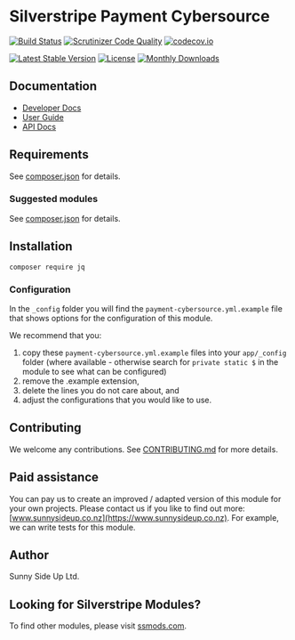 # Silverstripe Payment Cybersource

[![Build Status](https://travis-ci.org/sunnysideup/silverstripe-payment-cybersource.svg?branch=master)](https://travis-ci.org/sunnysideup/silverstripe-payment-cybersource)
[![Scrutinizer Code Quality](https://scrutinizer-ci.com/g/sunnysideup/silverstripe-payment-cybersource/badges/quality-score.png?b=master)](https://scrutinizer-ci.com/g/sunnysideup/silverstripe-payment-cybersource/?branch=master)
[![codecov.io](https://codecov.io/github/sunnysideup/silverstripe-payment-cybersource/coverage.svg?branch=master)](https://codecov.io/github/sunnysideup/silverstripe-payment-cybersource?branch=master)

[![Latest Stable Version](https://poser.pugx.org/jq/version)](https://packagist.org/packages/jq)
[![License](https://poser.pugx.org/jq/license)](https://packagist.org/packages/jq)
[![Monthly Downloads](https://poser.pugx.org/jq/d/monthly)](https://packagist.org/packages/jq)

## Documentation

-   [Developer Docs](docs/en/INDEX.md)
-   [User Guide](docs/en/userguide.md)
-   [API Docs](http://docs.ssmods.com/jq/classes.xhtml)

## Requirements

See [composer.json](composer.json) for details.

### Suggested modules

See [composer.json](composer.json) for details.

## Installation

```shell
composer require jq
```

### Configuration

In the `_config` folder you will find the `payment-cybersource.yml.example`
file that shows options for the configuration of this module.

We recommend that you:

1. copy these `payment-cybersource.yml.example` files into your
   `app/_config` folder (where available - otherwise search for `private static $` in the module to see what can be configured)
2. remove the .example extension,
3. delete the lines you do not care about, and
4. adjust the configurations that you would like to use.

## Contributing

We welcome any contributions.
See [CONTRIBUTING.md](CONTRIBUTING.md) for more details.

## Paid assistance

You can pay us to create an improved / adapted version of this module for your own projects.
Please contact us if you like to find out more: [www.sunnysideup.co.nz](https://www.sunnysideup.co.nz).
For example, we can write tests for this module.

## Author

Sunny Side Up Ltd.

## Looking for Silverstripe Modules?

To find other modules, please visit [ssmods.com](https://ssmods.com/).
